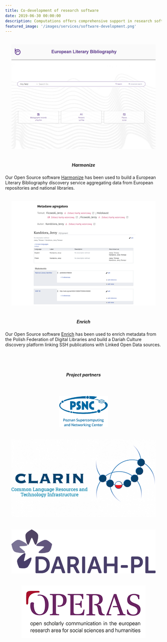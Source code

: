 ```yaml
---
title: Co-development of research software
date: 2019-06-30 00:00:00
description: Computations offers comprehensive support in research software development. In various projects <a href="/people/">our team</a> has developed a diverse portfolio of tools that can be adapted to your needs, streamlined into pipelines and integrated into existing workflows. Tools themselves are Open Source and available on <a href="https://github.com/CHC-Computations">GitHub</a>.
featured_image: '/images/services/software-development.png'
---
```


<div class="page-blog">
    <div class="wrap grid__2-col">
        <div>
            <div style="padding: 20px">
                <a href="https://github.com/CHC-Computations/Harmonize">
                    <img src="/images/tools/harmonize.png">
                </a>
            </div>
            <h5 class="post__title subtitle--bold" style="text-align: center; margin-top: 20px;">Harmonize</h5>
            <p>Our Open Source software <a href="https://github.com/CHC-Computations/Harmonize">Harmonize</a> has been used to build a European Literary Bibliography discovery service aggregating data from European repositories and national libraries.</p>
        </div>
        <div>
            <div style="padding: 20px">
                <a href="https://github.com/CHC-Computations/Enrich">
                    <img src="/images/tools/enrich.png">
                </a> 
            </div>
            <h5 class="post__title subtitle--bold" style="text-align: center; margin-top: 20px;">Enrich</h5>
            <p>Our Open Source software <a href="https://github.com/CHC-Computations/Enrich">Enrich</a> has been used to enrich metadata from the Polish Federation of Digital Libraries and build a Dariah Culture discovery platform linking SSH publications with Linked Open Data sources.</p>
        </div>
    </div>
    <h5 class="post__title subtitle--bold" style="text-align: center; margin-bottom: 40px; margin-top: 80px;">Project partners</h5>
    <div class="wrap grid__4-col">
        <div style="padding: 20px; display: flex; justify-content: center; align-items: center;">
            <img src="/images/partners_logos/PSNC_logo_niebieskie_tekst_RGB_.png" style="max-height: 100px;">
        </div>
        <div style="padding: 20px; display: flex; justify-content: center; align-items: center;">
            <img src="/images/partners_logos/Logo-eps-long-CLARIN-sub-700x376.png">
        </div>
        <div style="padding: 20px; display: flex; justify-content: center; align-items: center;">
            <img src="/images/partners_logos/DARIAH-PL-Logo-no-tagline-RGB.png">
        </div>
        <div style="padding: 20px; display: flex; justify-content: center; align-items: center;">
            <img src="/images/partners_logos/operas_logo_trasparente_mini.png">
        </div>
    </div>
</div>


